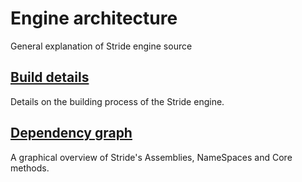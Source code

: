 # Engine architecture
General explanation of Stride engine source

## [Build details](build-details.md)
Details on the building process of the Stride engine.

## [Dependency graph](dependency-graph.md)
A graphical overview of Stride's Assemblies, NameSpaces and Core methods.